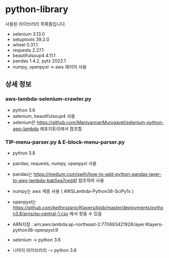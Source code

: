 # python-library

사용된 라이브러리 목록들입니다.

- selenium 3.13.0
- setuptools 39.2.0
- wheel 0.31.1
- requests 2.27.1
- beautifulsoup4 4.11.1
- pandas 1.4.2, pytz 2022.1
- numpy, openpyxl -> aws 레이어 사용

## 상세 정보

### aws-lambda-selenium-crawler.py
- python 3.6
- selenium, beautifulsoup4 사용
- selenium은 https://github.com/ManivannanMurugavel/selenium-python-aws-lambda 레포지토리에서 참조함

### TIP-menu-parser.py & E-block-menu-parser.py
- python 3.8
- pandas, requests, numpy, openpyxl 사용
- pandas는 https://medium.com/swlh/how-to-add-python-pandas-layer-to-aws-lambda-bab5ea7ced4f 참조하여 사용
- numpy는 aws 계층 사용 ( AWSLambda-Python38-SciPy1x )
- openpyxl는 https://github.com/keithrozario/Klayers/blob/master/deployments/python3.8/arns/eu-central-1.csv 에서 찾을 수 있음
- ARN지정 : arn:aws:lambda:ap-northeast-2:770693421928:layer:Klayers-python38-openpyxl:9


- selenium -> python 3.6
- 나머지 라이브러리 -> python 3.8
